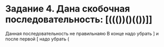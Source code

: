 # Задание 4. Дана скобочная последовательность: [((())()(())]]
Данная последовательность не правильнаяю В конце надо убрать ] и после первой [ надо убрать (
